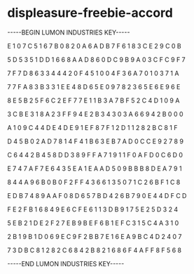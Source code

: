 # displeasure-freebie-accord

-----BEGIN LUMON INDUSTRIES KEY-----

E 1 0 7 C 5 1 6 7 B 0 8 2 0 A 6 A D B 7 F 6 1 8 3 C E 2 9 C 0 B

5 D 5 3 5 1 D D 1 6 6 8 A A D 8 6 0 D C 9 B 9 A 0 3 C F C 9 F 7

7 F 7 D 8 6 3 3 4 4 4 2 0 F 4 5 1 0 0 4 F 3 6 A 7 0 1 0 3 7 1 A

7 7 F A 8 3 B 3 3 1 E E 4 8 D 6 5 E 0 9 7 8 2 3 6 5 E 6 E 9 6 E

8 E 5 B 2 5 F 6 C 2 E F 7 7 E 1 1 B 3 A 7 B F 5 2 C 4 D 1 0 9 A

3 C B E 3 1 8 A 2 3 F F 9 4 E 2 B 3 4 3 0 3 A 6 6 9 4 2 B 0 0 0

A 1 0 9 C 4 4 D E 4 D E 9 1 E F 8 7 F 1 2 D 1 1 2 8 2 B C 8 1 F

D 4 5 B 0 2 A D 7 8 1 4 F 4 1 B 6 3 E B 7 A D 0 C C E 9 2 7 8 9

C 6 4 4 2 B 4 5 8 D D 3 8 9 F F A 7 1 9 1 1 F 0 A F D 0 C 6 D 0

E 7 4 7 A F 7 E 6 4 3 5 E A 1 E A A D 5 0 9 B B B 8 D E A 7 9 1

8 4 4 A 9 6 B 0 B 0 F 2 F F 4 3 6 6 1 3 5 0 7 1 C 2 6 B F 1 C 8

E D B 7 4 8 9 A A F 0 8 D 6 5 7 B D 4 2 6 B 7 9 0 E 4 4 D F C D

F E 2 F B 1 6 8 4 9 E 6 C F E 6 1 1 3 D B 9 1 7 5 E 2 5 D 3 2 4

5 E B 2 1 D E 2 F 2 7 E B 9 B E F 6 B 1 E F C 3 1 5 C 4 A 3 1 0

2 B 1 9 B 1 D 0 6 9 E C 9 F 2 B B 7 E 1 6 E A 9 B C 4 D 2 4 0 7

7 3 D B C 8 1 2 8 2 C 6 8 4 2 B 8 2 1 6 8 6 F 4 A F F 8 F 5 6 8

-----END LUMON INDUSTRIES KEY-----
